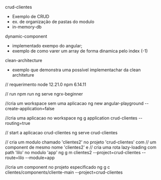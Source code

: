 crud-clientes
  - Exemplo de CRUD
  - ex. de organização de pastas do modulo
  - in-memory-db

dynamic-component
  - implementado exempo do angular;
  - exemplo de como varer um array de forma dinamica pelo index (-1)

clean-architecture
  - exemplo que demonstra uma possível implementachar da clean architeture

// requerimento
node 12.21.0
npm 6.14.11

// run
npm run ng serve ngrx-beginner


//cria um workspace sem uma aplicacao
ng new angular-playground --create-application=false

//cria uma aplicacao no workspace
ng g application crud-clientes --routing=true

// start a aplicacao crud-clientes
ng serve crud-clientes


// cria um modulo chamado 'clientes2' no projeto 'crud-clientes' com
// um component de mesmo nome 'clientes2' e
// cria uma rota lazy-loading com path 'lilo' no modulo 'app'
ng g m clientes2 --project=crud-clientes --route=lilo --module=app

//cria um component no projeto especificado
ng g c clientes/components/cliente-main --project=crud-clientes
